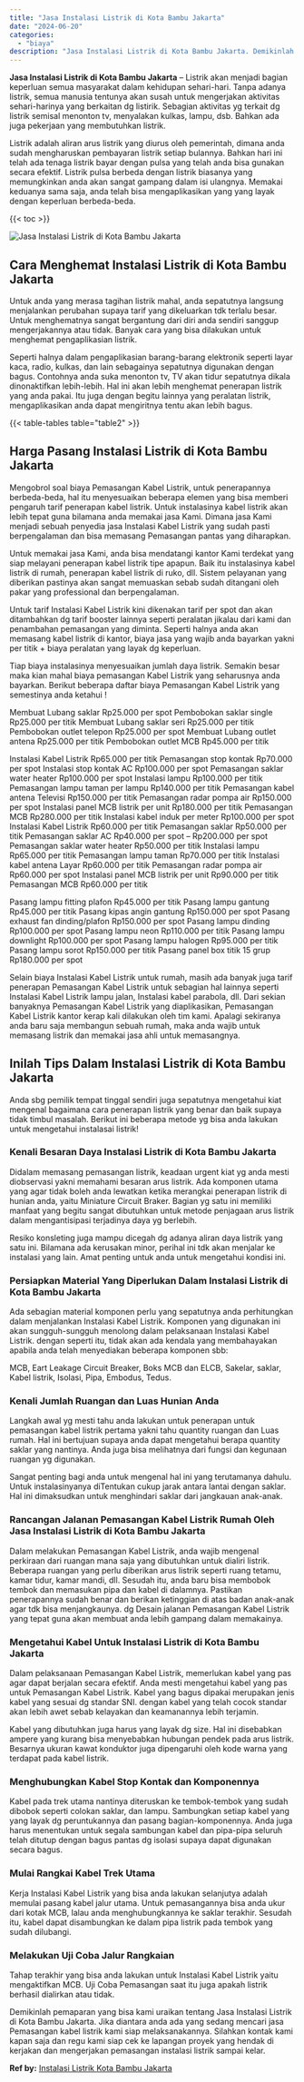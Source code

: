 ```yaml
---
title: "Jasa Instalasi Listrik di Kota Bambu Jakarta"
date: "2024-06-20"
categories: 
  - "biaya"
description: "Jasa Instalasi Listrik di Kota Bambu Jakarta. Demikinlah pemaparan yang bisa kami uraikan tentang Jasa Instalasi Listrik di Kota Bambu Jakarta. Jika diantara..."
---
```


**Jasa Instalasi Listrik di Kota Bambu Jakarta** – Listrik akan menjadi bagian keperluan semua masyarakat dalam kehidupan sehari-hari. Tanpa adanya listrik, semua manusia tentunya akan susah untuk mengerjakan aktivitas sehari-harinya yang berkaitan dg listirik. Sebagian aktivitas yg terkait dg listrik semisal menonton tv, menyalakan kulkas, lampu, dsb. Bahkan ada juga pekerjaan yang membutuhkan listrik.

Listrik adalah aliran arus listrik yang diurus oleh pemerintah, dimana anda sudah mengharuskan pembayaran listrik setiap bulannya. Bahkan hari ini telah ada tenaga listrik bayar dengan pulsa yang telah anda bisa gunakan secara efektif. Listrik pulsa berbeda dengan listrik biasanya yang memungkinkan anda akan sangat gampang dalam isi ulangnya. Memakai keduanya sama saja, anda telah bisa mengaplikasikan yang yang layak dengan keperluan berbeda-beda.

{{< toc >}}

![Jasa Instalasi Listrik di Kota Bambu Jakarta](/images/instalasi-listrik-murah06.png)

## Cara Menghemat Instalasi Listrik di Kota Bambu Jakarta

Untuk anda yang merasa tagihan listrik mahal, anda sepatutnya langsung menjalankan perubahan supaya tarif yang dikeluarkan tdk terlalu besar. Untuk menghematnya sangat bergantung dari diri anda sendiri sanggup mengerjakannya atau tidak. Banyak cara yang bisa dilakukan untuk menghemat pengaplikasian listrik.

Seperti halnya dalam pengaplikasian barang-barang elektronik seperti layar kaca, radio, kulkas, dan lain sebagainya sepatutnya digunakan dengan bagus. Contohnya anda suka menonton tv, TV akan tidur sepatutnya dikala dinonaktifkan lebih-lebih. Hal ini akan lebih menghemat penerapan listrik yang anda pakai. Itu juga dengan begitu lainnya yang peralatan listrik, mengaplikasikan anda dapat mengiritnya tentu akan lebih bagus.

{{< table-tables table="table2" >}}

## Harga Pasang Instalasi Listrik di Kota Bambu Jakarta

Mengobrol soal biaya Pemasangan Kabel Listrik, untuk penerapannya berbeda-beda, hal itu menyesuaikan beberapa elemen yang bisa memberi pengaruh tarif penerapan kabel listrik. Untuk instalasinya kabel listrik akan lebih tepat guna bilamana anda memakai jasa Kami. Dimana jasa Kami menjadi sebuah penyedia jasa Instalasi Kabel Listrik yang sudah pasti berpengalaman dan bisa memasang Pemasangan pantas yang diharapkan.

Untuk memakai jasa Kami, anda bisa mendatangi kantor Kami terdekat yang siap melayani penerapan kabel listrik tipe apapun. Baik itu instalasinya kabel listrik di rumah, penerapan kabel listrik di ruko, dll. Sistem pelayanan yang diberikan pastinya akan sangat memuaskan sebab sudah ditangani oleh pakar yang professional dan berpengalaman.

Untuk tarif Instalasi Kabel Listrik kini dikenakan tarif per spot dan akan ditambahkan dg tarif booster lainnya seperti peralatan jikalau dari kami dan penambahan pemasangan yang diminta. Seperti halnya anda akan memasang kabel listrik di kantor, biaya jasa yang wajib anda bayarkan yakni per titik + biaya peralatan yang layak dg keperluan.

Tiap biaya instalasinya menyesuaikan jumlah daya listrik. Semakin besar maka kian mahal biaya pemasangan Kabel Listrik yang seharusnya anda bayarkan. Berikut beberapa daftar biaya Pemasangan Kabel Listrik yang semestinya anda ketahui !

Membuat Lubang saklar Rp25.000 per spot Pembobokan saklar single Rp25.000 per titik Membuat Lubang saklar seri Rp25.000 per titik Pembobokan outlet telepon Rp25.000 per spot Membuat Lubang outlet antena Rp25.000 per titik Pembobokan outlet MCB Rp45.000 per titik

Instalasi Kabel Listrik Rp65.000 per titik Pemasangan stop kontak Rp70.000 per spot Instalasi stop kontak AC Rp100.000 per spot Pemasangan saklar water heater Rp100.000 per spot Instalasi lampu Rp100.000 per titik Pemasangan lampu taman per lampu Rp140.000 per titik Pemasangan kabel antena Televisi Rp150.000 per titik Pemasangan radar pompa air Rp150.000 per spot Instalasi panel MCB listrik per unit Rp180.000 per titik Pemasangan MCB Rp280.000 per titik Instalasi kabel induk per meter Rp100.000 per spot Instalasi Kabel Listrik Rp60.000 per titik Pemasangan saklar Rp50.000 per titik Pemasangan saklar AC Rp40.000 per spot – Rp200.000 per spot Pemasangan saklar water heater Rp50.000 per titik Instalasi lampu Rp65.000 per titik Pemasangan lampu taman Rp70.000 per titik Instalasi kabel antena Layar Rp60.000 per titik Pemasangan radar pompa air Rp60.000 per spot Instalasi panel MCB listrik per unit Rp90.000 per titik Pemasangan MCB Rp60.000 per titik

Pasang lampu fitting plafon Rp45.000 per titik Pasang lampu gantung Rp45.000 per titik Pasang kipas angin gantung Rp150.000 per spot Pasang exhaust fan dinding/plafon Rp150.000 per spot Pasang lampu dinding Rp100.000 per spot Pasang lampu neon Rp110.000 per titik Pasang lampu downlight Rp100.000 per spot Pasang lampu halogen Rp95.000 per titik Pasang lampu sorot Rp150.000 per titik Pasang panel box titik 15 grup Rp180.000 per spot

Selain biaya Instalasi Kabel Listrik untuk rumah, masih ada banyak juga tarif penerapan Pemasangan Kabel Listrik untuk sebagian hal lainnya seperti Instalasi Kabel Listrik lampu jalan, Instalasi kabel parabola, dll. Dari sekian banyaknya Pemasangan Kabel Listrik yang diaplikasikan, Pemasangan Kabel Listrik kantor kerap kali dilakukan oleh tim kami. Apalagi sekiranya anda baru saja membangun sebuah rumah, maka anda wajib untuk memasang listrik dan memakai jasa ahli untuk memasangnya.

## Inilah Tips Dalam Instalasi Listrik di Kota Bambu Jakarta


Anda sbg pemilik tempat tinggal sendiri juga sepatutnya mengetahui kiat mengenal bagaimana cara penerapan listrik yang benar dan baik supaya tidak timbul masalah. Berikut ini beberapa metode yg bisa anda lakukan untuk mengetahui instalasai listrik!

### Kenali Besaran Daya Instalasi Listrik di Kota Bambu Jakarta

Didalam memasang pemasangan listrik, keadaan urgent kiat yg anda mesti diobservasi yakni memahami besaran arus listrik. Ada komponen utama yang agar tidak boleh anda lewatkan ketika merangkai penerapan listrik di hunian anda, yaitu Miniature Circuit Braker. Bagian yg satu ini memiliki manfaat yang begitu sangat dibutuhkan untuk metode penjagaan arus listrik dalam mengantisipasi terjadinya daya yg berlebih.

Resiko konsleting juga mampu dicegah dg adanya aliran daya listrik yang satu ini. Bilamana ada kerusakan minor, perihal ini tdk akan menjalar ke instalasi yang lain. Amat penting untuk anda untuk mengetahui kondisi ini.

### Persiapkan Material Yang Diperlukan Dalam Instalasi Listrik di Kota Bambu Jakarta

Ada sebagian material komponen perlu yang sepatutnya anda perhitungkan dalam menjalankan Instalasi Kabel Listrik. Komponen yang digunakan ini akan sungguh-sungguh menolong dalam pelaksanaan Instalasi Kabel Listrik. dengan seperti itu, tidak akan ada kendala yang membahayakan apabila anda telah menyediakan beberapa komponen sbb:

MCB, Eart Leakage Circuit Breaker, Boks MCB dan ELCB, Sakelar, saklar, Kabel listrik, Isolasi, Pipa, Embodus, Tedus.

### Kenali Jumlah Ruangan dan Luas Hunian Anda

Langkah awal yg mesti tahu anda lakukan untuk penerapan untuk pemasangan kabel listrik pertama yakni tahu quantity ruangan dan Luas rumah. Hal ini bertujuan supaya anda dapat mengetahui berapa quantity saklar yang nantinya. Anda juga bisa melihatnya dari fungsi dan kegunaan ruangan yg digunakan.

Sangat penting bagi anda untuk mengenal hal ini yang terutamanya dahulu. Untuk instalasinyanya diTentukan cukup jarak antara lantai dengan saklar. Hal ini dimaksudkan untuk menghindari saklar dari jangkauan anak-anak.

### Rancangan Jalanan Pemasangan Kabel Listrik Rumah Oleh Jasa Instalasi Listrik di Kota Bambu Jakarta

Dalam melakukan Pemasangan Kabel Listrik, anda wajib mengenal perkiraan dari ruangan mana saja yang dibutuhkan untuk dialiri listrik. Beberapa ruangan yang perlu diberikan arus listrik seperti ruang tetamu, kamar tidur, kamar mandi, dll. Sesudah itu, anda baru bisa membobok tembok dan memasukan pipa dan kabel di dalamnya. Pastikan penerapannya sudah benar dan berikan ketinggian di atas badan anak-anak agar tdk bisa menjangkaunya. dg Desain jalanan Pemasangan Kabel Listrik yang tepat guna akan membuat anda lebih gampang dalam memakainya.

### Mengetahui Kabel Untuk Instalasi Listrik di Kota Bambu Jakarta

Dalam pelaksanaan Pemasangan Kabel Listrik, memerlukan kabel yang pas agar dapat berjalan secara efektif. Anda mesti mengetahui kabel yang pas untuk Pemasangan Kabel Listrik. Kabel yang bagus dipakai merupakan jenis kabel yang sesuai dg standar SNI. dengan kabel yang telah cocok standar akan lebih awet sebab kelayakan dan keamanannya lebih terjamin.

Kabel yang dibutuhkan juga harus yang layak dg size. Hal ini disebabkan ampere yang kurang bisa menyebabkan hubungan pendek pada arus listrik. Besarnya ukuran kawat konduktor juga dipengaruhi oleh kode warna yang terdapat pada kabel listrik.

### Menghubungkan Kabel Stop Kontak dan Komponennya

Kabel pada trek utama nantinya diteruskan ke tembok-tembok yang sudah dibobok seperti colokan saklar, dan lampu. Sambungkan setiap kabel yang yang layak dg peruntukannya dan pasang bagian-komponennya. Anda juga harus menentukan untuk segala sambungan kabel dan pipa-pipa seluruh telah ditutup dengan bagus pantas dg isolasi supaya dapat digunakan secara bagus.

### Mulai Rangkai Kabel Trek Utama

Kerja Instalasi Kabel Listrik yang bisa anda lakukan selanjutya adalah memulai pasang kabel jalur utama. Untuk pemasangannya bisa anda ukur dari kotak MCB, lalau anda menghubungkannya ke saklar terakhir. Sesudah itu, kabel dapat disambungkan ke dalam pipa listrik pada tembok yang sudah dilubangi.

### Melakukan Uji Coba Jalur Rangkaian

Tahap terakhir yang bisa anda lakukan untuk Instalasi Kabel Listrik yaitu mengaktifkan MCB. Uji Coba Pemasangan saat itu juga apakah listrik berhasil dialirkan atau tidak.

Demikinlah pemaparan yang bisa kami uraikan tentang Jasa Instalasi Listrik di Kota Bambu Jakarta. Jika diantara anda ada yang sedang mencari jasa Pemasangan kabel listrik kami siap melaksanakannya. Silahkan kontak kami kapan saja dan regu kami siap cek ke lapangan proyek yang hendak di kerjakan dan mengerjakan pemasangan instalasi listrik sampai kelar.

**Ref by:** [Instalasi Listrik Kota Bambu Jakarta](https://id.wikipedia.org/wiki/Instalasi)
